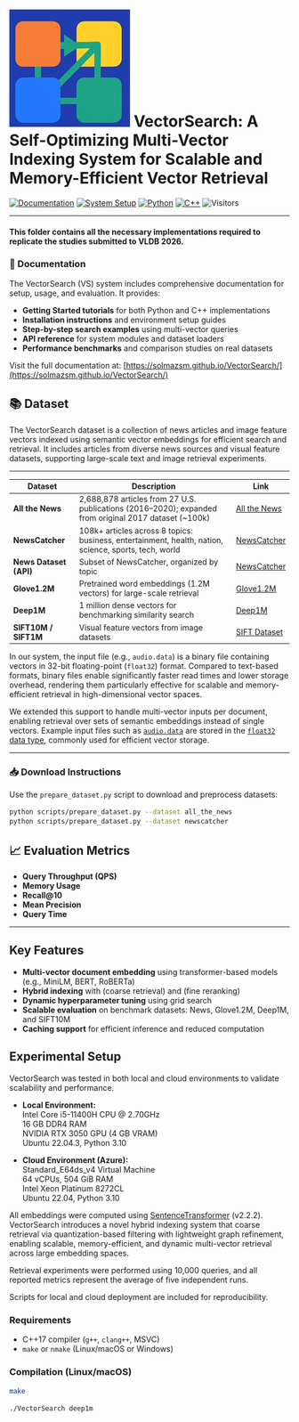 # ![VS Logo](images/logo-1.jpg) VectorSearch: A Self-Optimizing Multi-Vector Indexing System for Scalable and Memory-Efficient Vector Retrieval

[![Documentation](https://img.shields.io/badge/docs-available-brightgreen.svg)](https://solmazsm.github.io/VectorSearch/)
[![System Setup](https://img.shields.io/badge/System%20Setup-Ubuntu%20%7C%20C%2B%2B%20%2B%20Python-blue)](https://github.com/solmazsm/VectorSearch/blob/master/vectorsearch_system_setup/azure_setup.sh)
[![Python](https://img.shields.io/badge/python-3.10%2B-blue.svg)](https://www.python.org/)
[![C++](https://img.shields.io/badge/C++-supported-blue.svg)](https://en.cppreference.com/)
![Visitors](https://visitor-badge.laobi.icu/badge?page_id=solmazsm.VectorSearchDocs)



---

#### This folder contains all the necessary implementations required to replicate the studies submitted to VLDB 2026.

### 📖 Documentation

The VectorSearch (VS) system includes comprehensive documentation for setup, usage, and evaluation. It provides:

- **Getting Started tutorials** for both Python and C++ implementations  
- **Installation instructions** and environment setup guides  
- **Step-by-step search examples** using multi-vector queries  
- **API reference** for system modules and dataset loaders  
- **Performance benchmarks** and comparison studies on real datasets

Visit the full documentation at: [https://solmazsm.github.io/VectorSearch/](https://solmazsm.github.io/VectorSearch/)
## 📚 Dataset

The VectorSearch dataset is a collection of news articles and image feature vectors indexed using semantic vector embeddings for efficient search and retrieval. It includes articles from diverse news sources and visual feature datasets, supporting large-scale text and image retrieval experiments.

---

| **Dataset**                   | **Description**                                                                                         | **Link**                                                                                  |
|------------------------------|---------------------------------------------------------------------------------------------------------|-------------------------------------------------------------------------------------------|
| **All the News**             | 2,688,878 articles from 27 U.S. publications (2016–2020); expanded from original 2017 dataset (~100k)   | [All the News](https://components.one/datasets/all-the-news-2-news-articles-dataset)     |
| **NewsCatcher**              | 108k+ articles across 8 topics: business, entertainment, health, nation, science, sports, tech, world   | [NewsCatcher](https://www.newscatcherapi.com/)                                           |
| **News Dataset (API)**       | Subset of NewsCatcher, organized by topic                                                              | [NewsCatcher](https://www.newscatcherapi.com/)                                           |
| **Glove1.2M**                | Pretrained word embeddings (1.2M vectors) for large-scale retrieval                                     | [Glove1.2M](https://github.com/solmazsm/gqr?tab=readme-ov-file)                          |
| **Deep1M**                   | 1 million dense vectors for benchmarking similarity search                                              | [Deep1M](https://github.com/solmazsm/gqr?tab=readme-ov-file)                             |
| **SIFT10M / SIFT1M**         | Visual feature vectors from image datasets                                                              | [SIFT Dataset](http://corpus-texmex.irisa.fr/)                                           |
                              

In our system, the input file (e.g., `audio.data`) is a binary file containing vectors in 32-bit floating-point (`float32`) format. Compared to text-based formats, binary files enable significantly faster read times and lower storage overhead, rendering them particularly effective for scalable and memory-efficient retrieval in high-dimensional vector spaces.

We extended this support to handle multi-vector inputs per document, enabling retrieval over sets of semantic embeddings instead of single vectors. Example input files such as [`audio.data`](https://github.com/RSIA-LIESMARS-WHU/LSHBOX-sample-data) are stored in the [`float32` data type](https://github.com/RSIA-LIESMARS-WHU/LSHBOX?tab=readme-ov-file), commonly used for efficient vector storage.


---
### 📥 Download Instructions

Use the `prepare_dataset.py` script to download and preprocess datasets:

```bash
python scripts/prepare_dataset.py --dataset all_the_news
python scripts/prepare_dataset.py --dataset newscatcher
```
## 📈 Evaluation Metrics

- **Query Throughput (QPS)**  
- **Memory Usage**  
- **Recall@10**  
- **Mean Precision**  
- **Query Time**

---

##  Key Features

- **Multi-vector document embedding** using transformer-based models (e.g., MiniLM, BERT, RoBERTa)
- **Hybrid indexing** with (coarse retrieval) and (fine reranking)
- **Dynamic hyperparameter tuning** using grid search
- **Scalable evaluation** on benchmark datasets: News, Glove1.2M, Deep1M, and SIFT10M
- **Caching support** for efficient inference and reduced computation
## Experimental Setup

VectorSearch was tested in both local and cloud environments to validate scalability and performance.

- **Local Environment:**  
  Intel Core i5-11400H CPU @ 2.70GHz  
  16 GB DDR4 RAM  
  NVIDIA RTX 3050 GPU (4 GB VRAM)  
  Ubuntu 22.04.3, Python 3.10

- **Cloud Environment (Azure):**  
  Standard_E64ds_v4 Virtual Machine  
  64 vCPUs, 504 GiB RAM  
  Intel Xeon Platinum 8272CL  
  Ubuntu 22.04, Python 3.10

All embeddings were computed using [SentenceTransformer](https://www.sbert.net/) (v2.2.2).
VectorSearch introduces a novel hybrid indexing system that coarse retrieval via quantization-based filtering with lightweight graph refinement, enabling scalable, memory-efficient, and dynamic multi-vector retrieval across large embedding spaces.

Retrieval experiments were performed using 10,000 queries, and all reported metrics represent the average of five independent runs.

Scripts for local and cloud deployment are included for reproducibility.

### Requirements

- C++17 compiler (`g++`, `clang++`, MSVC)
- `make` or `nmake` (Linux/macOS or Windows)


### Compilation (Linux/macOS)

```bash
make
```
```bash
./VectorSearch deep1m
```


